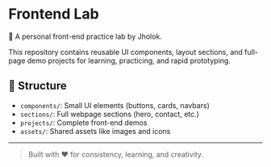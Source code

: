 # Frontend Lab

🧪 A personal front-end practice lab by Jholok.

This repository contains reusable UI components, layout sections, and full-page demo projects for learning, practicing, and rapid prototyping.

## 🔧 Structure

- `components/`: Small UI elements (buttons, cards, navbars)
- `sections/`: Full webpage sections (hero, contact, etc.)
- `projects/`: Complete front-end demos
- `assets/`: Shared assets like images and icons

---

> Built with ❤️ for consistency, learning, and creativity.
